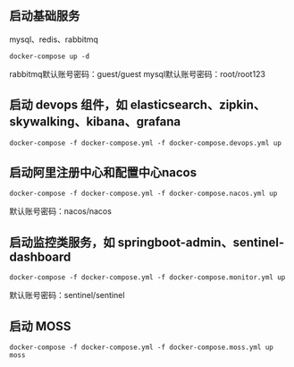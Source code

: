 ## 启动基础服务

mysql、redis、rabbitmq
 
`docker-compose up -d`

rabbitmq默认账号密码：guest/guest
mysql默认账号密码：root/root123

## 启动 devops 组件，如 elasticsearch、zipkin、skywalking、kibana、grafana

`docker-compose -f docker-compose.yml -f docker-compose.devops.yml up`

## 启动阿里注册中心和配置中心nacos

`docker-compose -f docker-compose.yml -f docker-compose.nacos.yml up`

默认账号密码：nacos/nacos

## 启动监控类服务，如 springboot-admin、sentinel-dashboard

`docker-compose -f docker-compose.yml -f docker-compose.monitor.yml up`

默认账号密码：sentinel/sentinel

## 启动 MOSS

`docker-compose -f docker-compose.yml -f docker-compose.moss.yml up moss`

